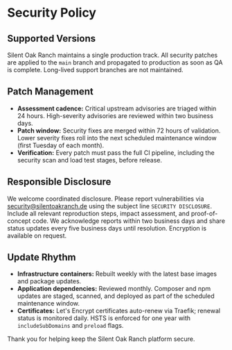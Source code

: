 # Security Policy

## Supported Versions
Silent Oak Ranch maintains a single production track. All security patches are
applied to the `main` branch and propagated to production as soon as QA is
complete. Long-lived support branches are not maintained.

## Patch Management
- **Assessment cadence:** Critical upstream advisories are triaged within 24
  hours. High-severity advisories are reviewed within two business days.
- **Patch window:** Security fixes are merged within 72 hours of validation.
  Lower severity fixes roll into the next scheduled maintenance window (first
  Tuesday of each month).
- **Verification:** Every patch must pass the full CI pipeline, including the
  security scan and load test stages, before release.

## Responsible Disclosure
We welcome coordinated disclosure. Please report vulnerabilities via
security@silentoakranch.de using the subject line `SECURITY DISCLOSURE`. Include
all relevant reproduction steps, impact assessment, and proof-of-concept code.
We acknowledge reports within two business days and share status updates every
five business days until resolution. Encryption is available on request.

## Update Rhythm
- **Infrastructure containers:** Rebuilt weekly with the latest base images and
  package updates.
- **Application dependencies:** Reviewed monthly. Composer and npm updates are
  staged, scanned, and deployed as part of the scheduled maintenance window.
- **Certificates:** Let's Encrypt certificates auto-renew via Traefik; renewal
  status is monitored daily. HSTS is enforced for one year with
  `includeSubDomains` and `preload` flags.

Thank you for helping keep the Silent Oak Ranch platform secure.
